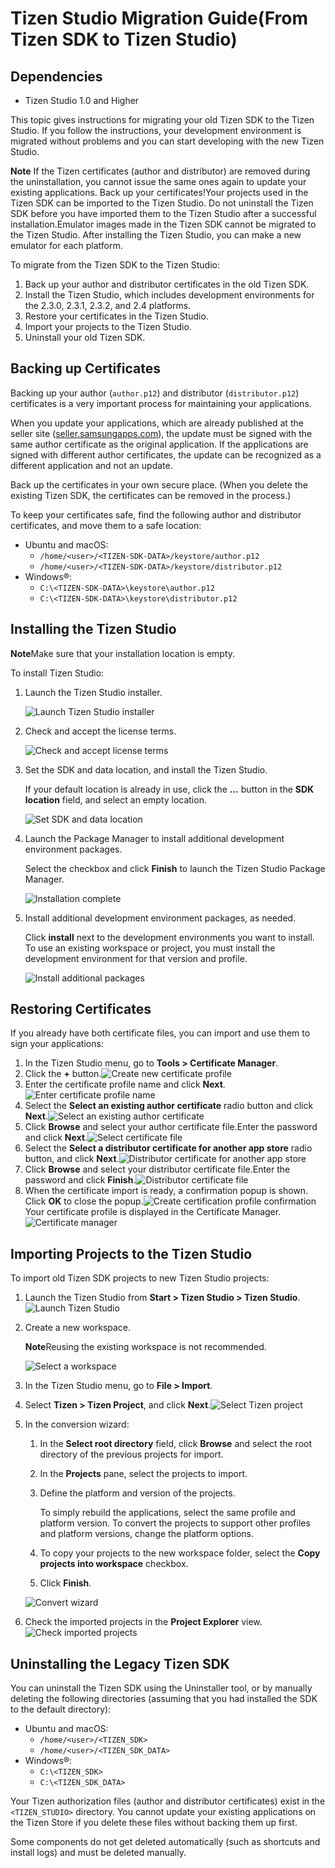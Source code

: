 # Tizen Studio Migration Guide(From Tizen SDK to Tizen Studio)
## Dependencies

- Tizen Studio 1.0 and Higher


This topic gives instructions for migrating your old Tizen SDK to the Tizen Studio. If you follow the instructions, your development environment is migrated without problems and you can start developing with the new Tizen Studio.

**Note**
If the Tizen certificates (author and distributor) are removed during the uninstallation, you cannot issue the same ones again to update your existing applications. Back up your certificates!Your projects used in the Tizen SDK can be imported to the Tizen Studio. Do not uninstall the Tizen SDK before you have imported them to the Tizen Studio after a successful installation.Emulator images made in the Tizen SDK cannot be migrated to the Tizen Studio. After installing the Tizen Studio, you can make a new emulator for each platform.

To migrate from the Tizen SDK to the Tizen Studio:

1. Back up your author and distributor certificates in the old Tizen SDK.
2. Install the Tizen Studio, which includes development environments for the 2.3.0, 2.3.1, 2.3.2, and 2.4 platforms.
3. Restore your certificates in the Tizen Studio.
4. Import your projects to the Tizen Studio.
5. Uninstall your old Tizen SDK.

## Backing up Certificates

Backing up your author (`author.p12`) and distributor (`distributor.p12`) certificates is a very important process for maintaining your applications.

When you update your applications, which are already published at the seller site ([seller.samsungapps.com](http://seller.samsungapps.com)), the update must be signed with the same author certificate as the original application. If the applications are signed with different author certificates, the update can be recognized as a different application and not an update.

Back up the certificates in your own secure place. (When you delete the existing Tizen SDK, the certificates can be removed in the process.)

To keep your certificates safe, find the following author and distributor certificates, and move them to a safe location:

- Ubuntu and macOS:
  - `/home/<user>/<TIZEN-SDK-DATA>/keystore/author.p12`
  - `/home/<user>/<TIZEN-SDK-DATA>/keystore/distributor.p12`
- Windows®:
  - `C:\<TIZEN-SDK-DATA>\keystore\author.p12`
  - `C:\<TIZEN-SDK-DATA>\keystore\distributor.p12`

## Installing the Tizen Studio

**Note**Make sure that your installation location is empty.

To install Tizen Studio:

1. Launch the Tizen Studio installer.

   ![Launch Tizen Studio installer](./media/migration_launch_installer.png)

2. Check and accept the license terms.

   ![Check and accept license terms](./media/migration_accept.png)

3. Set the SDK and data location, and install the Tizen Studio.

   If your default location is already in use, click the **…** button in the **SDK location** field, and select an empty location.

   ![Set SDK and data location](./media/migration_sdk_datalocation.png)

4. Launch the Package Manager to install additional development environment packages.

   Select the checkbox and click **Finish** to launch the Tizen Studio Package Manager.

   ![Installation complete](./media/migration_finish_instal.png)

5. Install additional development environment packages, as needed.

   Click **install** next to the development environments you want to install. To use an existing workspace or project, you must install the development environment for that version and profile.

   ![Install additional packages](./media/migration_install_pack.png)

## Restoring Certificates

If you already have both certificate files, you can import and use them to sign your applications:

1. In the Tizen Studio menu, go to **Tools > Certificate Manager**.
2. Click the **+** button.![Create new certificate profile](./media/migration_add_button.png)
3. Enter the certificate profile name and click **Next**.![Enter certificate profile name](./media/migration_cert_name.png)
4. Select the **Select an existing author certificate** radio button and click **Next**.![Select an existing author certificate](./media/migration_ex_cert.png)
5. Click **Browse** and select your author certificate file.Enter the password and click **Next**.![Select certificate file](./media/migration_author_file.png)
6. Select the **Select a distributor certificate for another app store** radio button, and click **Next**.![Distributor certificate for another app store](./media/migration_dist_cert.png)
7. Click **Browse** and select your distributor certificate file.Enter the password and click **Finish**.![Distributor certificate file](./media/migration_dist_file.png)
8. When the certificate import is ready, a confirmation popup is shown. Click **OK** to close the popup.![Create certification profile confirmation](./media/migration_cert_conf.png)Your certificate profile is displayed in the Certificate Manager.![Certificate manager](./media/migration_cert_man.png)

## Importing Projects to the Tizen Studio

To import old Tizen SDK projects to new Tizen Studio projects:

1. Launch the Tizen Studio from **Start > Tizen Studio > Tizen Studio**.![Launch Tizen Studio](./media/migration_launch_tizen.png)

2. Create a new workspace.

   **Note**Reusing the existing workspace is not recommended.

   ![Select a workspace](./media/migration_select_work.png)

3. In the Tizen Studio menu, go to **File > Import**.

4. Select **Tizen > Tizen Project**, and click **Next**.![Select Tizen project](./media/migration_select_proj.png)

5. In the conversion wizard:

   1. In the **Select root directory** field, click **Browse** and select the root directory of the previous projects for import.

   2. In the **Projects** pane, select the projects to import.

   3. Define the platform and version of the projects.

      To simply rebuild the applications, select the same profile and platform version. To convert the projects to support other profiles and platform versions, change the platform options.

   4. To copy your projects to the new workspace folder, select the **Copy projects into workspace** checkbox.

   5. Click **Finish**.

   ![Convert wizard](./media/migration_convert_wiz.png)

6. Check the imported projects in the **Project Explorer** view.![Check imported projects](./media/migration_imp_proj.png)

## Uninstalling the Legacy Tizen SDK

You can uninstall the Tizen SDK using the Uninstaller tool, or by manually deleting the following directories (assuming that you had installed the SDK to the default directory):

- Ubuntu and macOS:
  - `/home/<user>/<TIZEN_SDK>`
  - `/home/<user>/<TIZEN_SDK_DATA>`
- Windows®:
  - `C:\<TIZEN_SDK>`
  - `C:\<TIZEN_SDK_DATA>`

Your Tizen authorization files (author and distributor certificates) exist in the `<TIZEN_STUDIO>` directory. You cannot update your existing applications on the Tizen Store if you delete these files without backing them up first.

Some components do not get deleted automatically (such as shortcuts and install logs) and must be deleted manually.